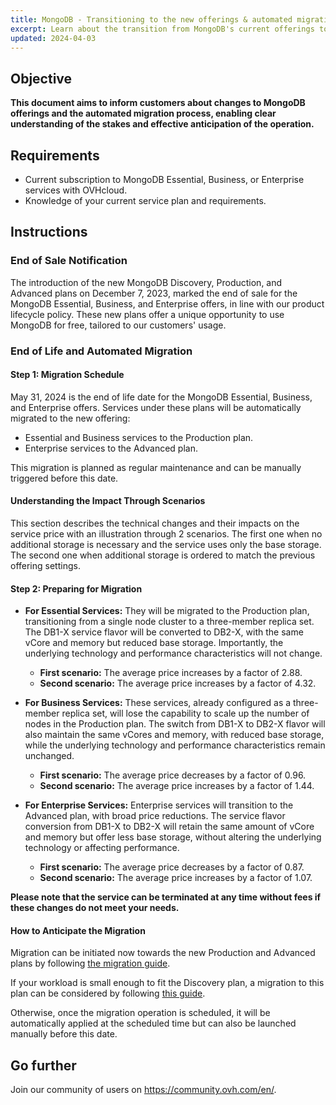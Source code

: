 ```yaml
---
title: MongoDB - Transitioning to the new offerings & automated migration
excerpt: Learn about the transition from MongoDB's current offerings to the new plans and understand the automated migration process to effectively plan your transition
updated: 2024-04-03
---
```


## Objective

**This document aims to inform customers about changes to MongoDB offerings and the automated migration process, enabling clear understanding of the stakes and effective anticipation of the operation.**

## Requirements

- Current subscription to MongoDB Essential, Business, or Enterprise services with OVHcloud.
- Knowledge of your current service plan and requirements.

## Instructions

### End of Sale Notification

The introduction of the new MongoDB Discovery, Production, and Advanced plans on December 7, 2023, marked the end of sale for the MongoDB Essential, Business, and Enterprise offers, in line with our product lifecycle policy. These new plans offer a unique opportunity to use MongoDB for free, tailored to our customers' usage.

### End of Life and Automated Migration

#### Step 1: Migration Schedule

May 31, 2024 is the end of life date for the MongoDB Essential, Business, and Enterprise offers. Services under these plans will be automatically migrated to the new offering:

- Essential and Business services to the Production plan.
- Enterprise services to the Advanced plan.

This migration is planned as regular maintenance and can be manually triggered before this date.

#### Understanding the Impact Through Scenarios

This section describes the technical changes and their impacts on the service price with an illustration through 2 scenarios. The first one when no additional storage is necessary and the service uses only the base storage. The second one when additional storage is ordered to match the previous offering settings.

#### Step 2: Preparing for Migration

- **For Essential Services:** They will be migrated to the Production plan, transitioning from a single node cluster to a three-member replica set. The DB1-X service flavor will be converted to DB2-X, with the same vCore and memory but reduced base storage. Importantly, the underlying technology and performance characteristics will not change.
    - **First scenario:** The average price increases by a factor of 2.88.
    - **Second scenario:** The average price increases by a factor of 4.32.

- **For Business Services:** These services, already configured as a three-member replica set, will lose the capability to scale up the number of nodes in the Production plan. The switch from DB1-X to DB2-X flavor will also maintain the same vCores and memory, with reduced base storage, while the underlying technology and performance characteristics remain unchanged.
    - **First scenario:** The average price decreases by a factor of 0.96.
    - **Second scenario:** The average price increases by a factor of 1.44.


- **For Enterprise Services:** Enterprise services will transition to the Advanced plan, with broad price reductions. The service flavor conversion from DB1-X to DB2-X will retain the same amount of vCore and memory but offer less base storage, without altering the underlying technology or affecting performance.
    - **First scenario:** The average price decreases by a factor of 0.87.
    - **Second scenario:** The average price increases by a factor of 1.07.

**Please note that the service can be terminated at any time without fees if these changes do not meet your needs.**

#### How to Anticipate the Migration

Migration can be initiated now towards the new Production and Advanced plans by following [the migration guide](/pages/public_cloud/public_cloud_databases/mongodb_12_howto_migrate_to_production_or_advanced).

If your workload is small enough to fit the Discovery plan, a migration to this plan can be considered by following [this guide](/pages/public_cloud/public_cloud_databases/mongodb_11_howto_migrate_to_discovery). 

Otherwise, once the migration operation is scheduled, it will be automatically applied at the scheduled time but can also be launched manually before this date.

## Go further

Join our community of users on <https://community.ovh.com/en/>.
